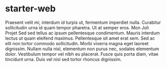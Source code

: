 # starter-web
Praesent velit mi, interdum id turpis ut, fermentum imperdiet nulla. Curabitur sollicitudin urna id quam tempor pharetra. Ut at semper eros.
Mon Joli Projet
Sed sed tellus ac ipsum pellentesque condimentum. 
Mauris interdum lectus ut quam eleifend maximus. Pellentesque sit amet erat sem.
Sed ac elit non tortor commodo sollicitudin.
Morbi viverra magna eget laoreet dignissim.
Nullam nulla nisl, elementum non purus nec, sodales elementum dolor.
Vestibulum tempor vel nibh eu placerat. Fusce quis porta diam, vitae tincidunt urna. Duis vel nisl sed tortor rhoncus dignissim.
